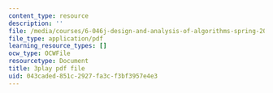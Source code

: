 ```yaml
---
content_type: resource
description: ''
file: /media/courses/6-046j-design-and-analysis-of-algorithms-spring-2015/043caded851c2927fa3cf3bf3957e4e3_xVka6z1hu-I.pdf
file_type: application/pdf
learning_resource_types: []
ocw_type: OCWFile
resourcetype: Document
title: 3play pdf file
uid: 043caded-851c-2927-fa3c-f3bf3957e4e3
---
```

